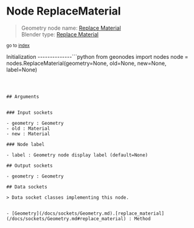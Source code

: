 
# Node ReplaceMaterial

> Geometry node name: [Replace Material](https://docs.blender.org/manual/en/latest/modeling/geometry_nodes/material/replace_material.html)<br>
  Blender type: [Replace Material](https://docs.blender.org/api/current/bpy.types.GeometryNodeReplaceMaterial.html)
  
<sub>go to [index](/docs/index.md)</sub>

Initialization
--------------```python
from geonodes import nodes
node = nodes.ReplaceMaterial(geometry=None, old=None, new=None, label=None)
```



## Arguments


### Input sockets

- geometry : Geometry
- old : Material
- new : Material

### Node label

- label : Geometry node display label (default=None)

## Output sockets

- geometry : Geometry

## Data sockets

> Data socket classes implementing this node.
  
  
- [Geometry](/docs/sockets/Geometry.md).[replace_material](/docs/sockets/Geometry.md#replace_material) : Method
  

